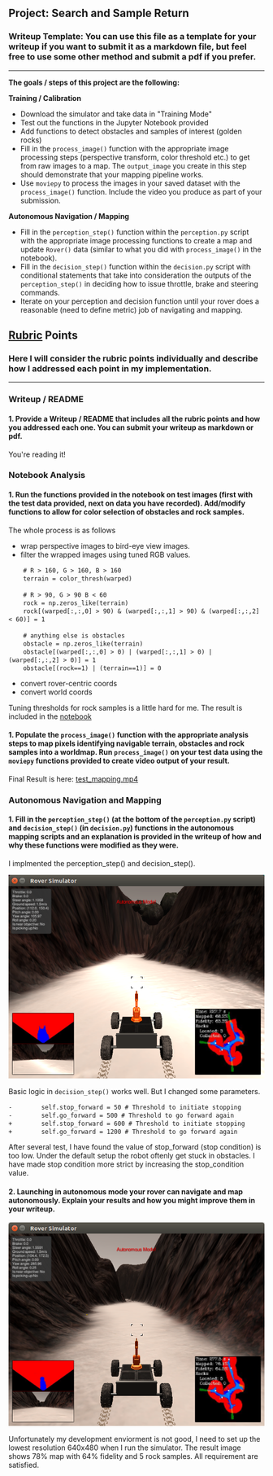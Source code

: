 ## Project: Search and Sample Return
### Writeup Template: You can use this file as a template for your writeup if you want to submit it as a markdown file, but feel free to use some other method and submit a pdf if you prefer.

---


**The goals / steps of this project are the following:**  

**Training / Calibration**  

* Download the simulator and take data in "Training Mode"
* Test out the functions in the Jupyter Notebook provided
* Add functions to detect obstacles and samples of interest (golden rocks)
* Fill in the `process_image()` function with the appropriate image processing steps (perspective transform, color threshold etc.) to get from raw images to a map.  The `output_image` you create in this step should demonstrate that your mapping pipeline works.
* Use `moviepy` to process the images in your saved dataset with the `process_image()` function.  Include the video you produce as part of your submission.

**Autonomous Navigation / Mapping**

* Fill in the `perception_step()` function within the `perception.py` script with the appropriate image processing functions to create a map and update `Rover()` data (similar to what you did with `process_image()` in the notebook). 
* Fill in the `decision_step()` function within the `decision.py` script with conditional statements that take into consideration the outputs of the `perception_step()` in deciding how to issue throttle, brake and steering commands. 
* Iterate on your perception and decision function until your rover does a reasonable (need to define metric) job of navigating and mapping.  

[//]: # (Image References)

[image1]: ./misc/rover_image.jpg
[image2]: ./calibration_images/example_grid1.jpg
[image3]: ./calibration_images/example_rock1.jpg 
[screenshot0]: ./screenshot0.png
[screenshot1]: ./screenshot1.png
[video]: ./test_mapping.mp4

## [Rubric](https://review.udacity.com/#!/rubrics/916/view) Points
### Here I will consider the rubric points individually and describe how I addressed each point in my implementation.  

---
### Writeup / README

#### 1. Provide a Writeup / README that includes all the rubric points and how you addressed each one.  You can submit your writeup as markdown or pdf.  

You're reading it!

### Notebook Analysis
#### 1. Run the functions provided in the notebook on test images (first with the test data provided, next on data you have recorded). Add/modify functions to allow for color selection of obstacles and rock samples.

The whole process is as follows
* wrap perspective images to bird-eye view images.
* filter the wrapped images using tuned RGB values.
```  
    # R > 160, G > 160, B > 160
    terrain = color_thresh(warped)

    # R > 90, G > 90 B < 60
    rock = np.zeros_like(terrain)
    rock[(warped[:,:,0] > 90) & (warped[:,:,1] > 90) & (warped[:,:,2] < 60)] = 1

    # anything else is obstacles
    obstacle = np.zeros_like(terrain)
    obstacle[(warped[:,:,0] > 0) | (warped[:,:,1] > 0) | (warped[:,:,2] > 0)] = 1
    obstacle[(rock==1) | (terrain==1)] = 0
```
* convert rover-centric coords
* convert world coords

Tuning thresholds for rock samples is a little hard for me.
The result is included in the [notebook](./code/Rover_Project_Test_Notebook.ipynb)

#### 1. Populate the `process_image()` function with the appropriate analysis steps to map pixels identifying navigable terrain, obstacles and rock samples into a worldmap.  Run `process_image()` on your test data using the `moviepy` functions provided to create video output of your result. 
Final Result is here:  [test_mapping.mp4](./output/test_mapping.mp4)

### Autonomous Navigation and Mapping

#### 1. Fill in the `perception_step()` (at the bottom of the `perception.py` script) and `decision_step()` (in `decision.py`) functions in the autonomous mapping scripts and an explanation is provided in the writeup of how and why these functions were modified as they were.

I implmented the perception_step() and decision_step().

![alt text][screenshot0]

Basic logic in `decision_step()` works well. But I changed some parameters.
```
-        self.stop_forward = 50 # Threshold to initiate stopping
-        self.go_forward = 500 # Threshold to go forward again
+        self.stop_forward = 600 # Threshold to initiate stopping
+        self.go_forward = 1200 # Threshold to go forward again
```
After several test, I have found the value of stop_forward (stop condition) is too low. Under the default setup the robot oftenly get stuck in obstacles. I have made stop condition more strict by increasing the stop_condition value.

#### 2. Launching in autonomous mode your rover can navigate and map autonomously.  Explain your results and how you might improve them in your writeup.  

![alt text][screenshot1]

Unfortunately my development enviorment is not good, I need to set up the lowest resolution 640x480 when I run the simulator. The result image shows 78% map with 64% fidelity and 5 rock samples. All requirement are satisfied.
